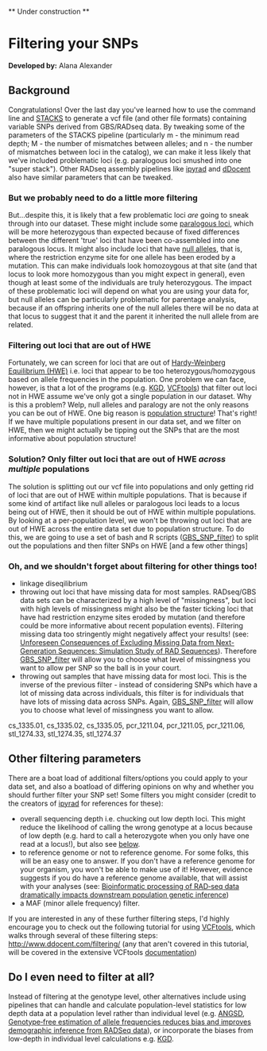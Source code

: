 ** Under construction **

# Filtering your SNPs
**Developed by:** Alana Alexander

## Background
Congratulations! Over the last day you've learned how to use the command line and [STACKS](http://catchenlab.life.illinois.edu/stacks/) to generate a vcf file (and other file formats) containing variable SNPs derived from GBS/RADseq data. By tweaking some of the parameters of the STACKS pipeline (particularly m - the minimum read depth; M - the number of mismatches between alleles; and n - the number of mismatches between loci in the catalog), we can make it less likely that we've included problematic loci (e.g. paralogous loci smushed into one "super stack"). Other RADseq assembly pipelines like [ipyrad](https://ipyrad.readthedocs.io/) and [dDocent](http://www.ddocent.com/) also have similar parameters that can be tweaked.

### But we probably need to do a little more filtering
But...despite this, it is likely that a few problematic loci *are* going to sneak through into our dataset. These might include some [paralogous loci](https://en.wikipedia.org/wiki/Sequence_homology), which will be more heterozygous than expected because of fixed differences between the different 'true' loci that have been co-assembled into one paralogous locus. It might also include loci that have [null alleles](https://en.wikipedia.org/wiki/Null_allele#Evidence), that is, where the restriction enzyme site for one allele has been eroded by a mutation. This can make individuals look homozoygous at that site (and that locus to look more homozygous than you might expect in general), even though at least some of the individuals are truly heterozygous. The impact of these problematic loci will depend on what you are using your data for, but null alleles can be particularly problematic for parentage analysis, because if an offspring inherits one of the null alleles there will be no data at that locus to suggest that it and the parent it inherited the null allele from are related.

### Filtering out loci that are out of HWE
Fortunately, we can screen for loci that are out of [Hardy-Weinberg Equilibrium (HWE)](https://en.wikipedia.org/wiki/Hardy%E2%80%93Weinberg_principle) i.e. loci that appear to be too heterozygous/homozygous based on allele frequencies in the population. One problem we can face, however, is that a lot of the programs (e.g. [KGD](https://github.com/AgResearch/KGD), [VCFtools](https://vcftools.github.io/man_latest.html)) that filter out loci not in HWE assume we've only got a single population in our dataset. Why is this a problem? Welp, null alleles and paralogy are not the only reasons you can be out of HWE. One big reason is [population structure](https://en.wikipedia.org/wiki/Wahlund_effect)! That's right! If we have multiple populations present in our data set, and we filter on HWE, then we might actually be tipping out the SNPs that are the most informative about population structure!

### Solution? Only filter out loci that are out of HWE *across multiple* populations
The solution is splitting out our vcf file into populations and only getting rid of loci that are out of HWE within multiple populations. That is because if some kind of artifact like null alleles or paralogous loci leads to a locus being out of HWE, then it should be out of HWE within multiple populations. By looking at a per-population level, we won't be throwing out loci that are out of HWE across the entire data set due to population structure. To do this, we are going to use a set of bash and R scripts ([GBS_SNP_filter](https://github.com/laninsky/GBS_SNP_filter)) to split out the populations and then filter SNPs on HWE [and a few other things]

### Oh, and we shouldn't forget about filtering for other things too!
* linkage diseqilibrium
* throwing out loci that have missing data for most samples. RADseq/GBS data sets can be characterized by a high level of "missingness", but loci with high levels of missingness might also be the faster ticking loci that have had restriction enzyme sites eroded by mutation (and therefore could be more informative about recent population events). Filtering missing data too stringently might negatively affect your results! (see: [Unforeseen Consequences of Excluding Missing Data from Next-Generation Sequences: Simulation Study of RAD Sequences](https://academic.oup.com/sysbio/article/65/3/357/2468879)). Therefore [GBS_SNP_filter](https://github.com/laninsky/GBS_SNP_filter) will allow you to choose what level of missingness you want to allow per SNP so the ball is in your court.
* throwing out samples that have missing data for most loci. This is the inverse of the previous filter - instead of considering SNPs which have a lot of missing data across individuals, this filter is for individuals that have lots of missing data across SNPs. Again, [GBS_SNP_filter](https://github.com/laninsky/GBS_SNP_filter) will allow you to choose what level of missingness you want to allow.



cs_1335.01, cs_1335.02, cs_1335.05, pcr_1211.04, pcr_1211.05,
            pcr_1211.06, stl_1274.33, stl_1274.35, stl_1274.37


## Other filtering parameters
There are a boat load of additional filters/options you could apply to your data set, and also a boatload of differing opinions on why and whether you should further filter your SNP set! Some filters you might consider (credit to the creators of [ipyrad](https://ipyrad.readthedocs.io/faq.html#tuning-assembly-parameters) for references for these):
* overall sequencing depth i.e. chucking out low depth loci. This might reduce the likelihood of calling the wrong genotype at a locus because of low depth (e.g. hard to call a heterozygote when you only have one read at a locus!), but also see [below](https://github.com/otagomohio/2019-06-11_GBS_EE/blob/master/sessions/filteringSNPs.md#do-i-even-need-to-filter-at-all).
* to reference genome or not to reference genome. For some folks, this will be an easy one to answer. If you don't have a reference genome for your organism, you won't be able to make use of it! However, evidence suggests if you do have a reference genome available, that will assist with your analyses (see: [Bioinformatic processing of RAD‐seq data dramatically impacts downstream population genetic inference](https://academic.oup.com/sysbio/article/65/3/357/2468879))
* a MAF (minor allele frequency) filter. 

If you are interested in any of these further filtering steps, I'd highly encourage you to check out the following tutorial for using [VCFtools](https://vcftools.github.io/index.html), which walks through several of these filtering steps:
http://www.ddocent.com/filtering/
(any that aren't covered in this tutorial, will be covered in the extensive VCFtools [documentation](https://vcftools.github.io/man_latest.html))

## Do I even need to filter at all?
Instead of filtering at the genotype level, other alternatives include using pipelines that can handle and calculate population-level statistics for low depth data at a population level rather than individual level (e.g. [ANGSD](http://www.popgen.dk/angsd/index.php/ANGSD), [Genotype‐free estimation of allele frequencies reduces bias and improves demographic inference from RADSeq data](https://onlinelibrary-wiley-com.ezproxy.otago.ac.nz/doi/full/10.1111/1755-0998.12990)), or incorporate the biases from low-depth in individual level calculations e.g. [KGD](https://github.com/AgResearch/KGD).
